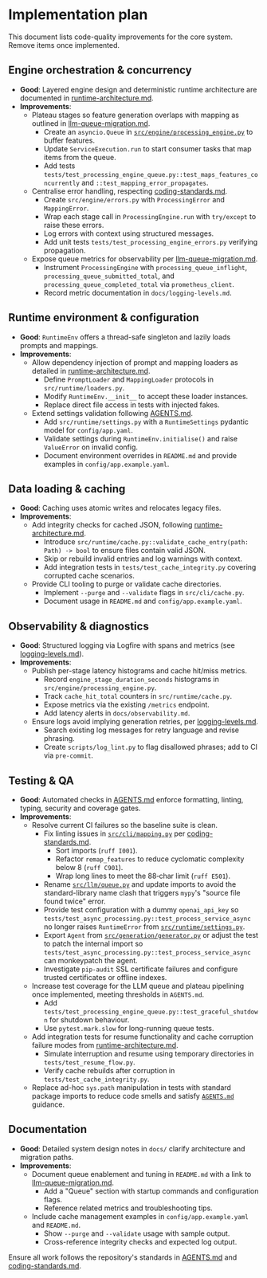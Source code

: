 # Implementation plan

This document lists code-quality improvements for the core system. Remove items once implemented.

## Engine orchestration & concurrency
- **Good**: Layered engine design and deterministic runtime architecture are documented in [runtime-architecture.md](docs/runtime-architecture.md).
- **Improvements**:
  - Plateau stages so feature generation overlaps with mapping as outlined in [llm-queue-migration.md](docs/llm-queue-migration.md).
    - Create an `asyncio.Queue` in [`src/engine/processing_engine.py`](src/engine/processing_engine.py) to buffer features.
    - Update `ServiceExecution.run` to start consumer tasks that map items from the queue.
    - Add tests `tests/test_processing_engine_queue.py::test_maps_features_concurrently` and `::test_mapping_error_propagates`.
  - Centralise error handling, respecting [coding-standards.md](docs/coding-standards.md#errors-and-exceptions).
    - Create `src/engine/errors.py` with `ProcessingError` and `MappingError`.
    - Wrap each stage call in `ProcessingEngine.run` with `try/except` to raise these errors.
    - Log errors with context using structured messages.
    - Add unit tests `tests/test_processing_engine_errors.py` verifying propagation.
  - Expose queue metrics for observability per [llm-queue-migration.md](docs/llm-queue-migration.md).
    - Instrument `ProcessingEngine` with `processing_queue_inflight`, `processing_queue_submitted_total`, and `processing_queue_completed_total` via `prometheus_client`.
    - Record metric documentation in `docs/logging-levels.md`.

## Runtime environment & configuration
- **Good**: `RuntimeEnv` offers a thread-safe singleton and lazily loads prompts and mappings.
- **Improvements**:
  - Allow dependency injection of prompt and mapping loaders as detailed in [runtime-architecture.md](docs/runtime-architecture.md).
    - Define `PromptLoader` and `MappingLoader` protocols in `src/runtime/loaders.py`.
    - Modify `RuntimeEnv.__init__` to accept these loader instances.
    - Replace direct file access in tests with injected fakes.
  - Extend settings validation following [AGENTS.md](AGENTS.md).
    - Add `src/runtime/settings.py` with a `RuntimeSettings` pydantic model for `config/app.yaml`.
    - Validate settings during `RuntimeEnv.initialise()` and raise `ValueError` on invalid config.
    - Document environment overrides in `README.md` and provide examples in `config/app.example.yaml`.

## Data loading & caching
- **Good**: Caching uses atomic writes and relocates legacy files.
- **Improvements**:
  - Add integrity checks for cached JSON, following [runtime-architecture.md](docs/runtime-architecture.md#lazy-loading-and-caching).
    - Introduce `src/runtime/cache.py::validate_cache_entry(path: Path) -> bool` to ensure files contain valid JSON.
    - Skip or rebuild invalid entries and log warnings with context.
    - Add integration tests in `tests/test_cache_integrity.py` covering corrupted cache scenarios.
  - Provide CLI tooling to purge or validate cache directories.
    - Implement `--purge` and `--validate` flags in `src/cli/cache.py`.
    - Document usage in `README.md` and `config/app.example.yaml`.

## Observability & diagnostics
- **Good**: Structured logging via Logfire with spans and metrics (see [logging-levels.md](docs/logging-levels.md)).
- **Improvements**:
  - Publish per-stage latency histograms and cache hit/miss metrics.
    - Record `engine_stage_duration_seconds` histograms in `src/engine/processing_engine.py`.
    - Track `cache_hit_total` counters in `src/runtime/cache.py`.
    - Expose metrics via the existing `/metrics` endpoint.
    - Add latency alerts in `docs/observability.md`.
  - Ensure logs avoid implying generation retries, per [logging-levels.md](docs/logging-levels.md#note-on-generation-policy).
    - Search existing log messages for retry language and revise phrasing.
    - Create `scripts/log_lint.py` to flag disallowed phrases; add to CI via `pre-commit`.

## Testing & QA
- **Good**: Automated checks in [AGENTS.md](AGENTS.md) enforce formatting, linting, typing, security and coverage gates.
- **Improvements**:
  - Resolve current CI failures so the baseline suite is clean.
    - Fix linting issues in [`src/cli/mapping.py`](src/cli/mapping.py) per [coding-standards.md](docs/coding-standards.md#formatting).
      - Sort imports (`ruff I001`).
      - Refactor `remap_features` to reduce cyclomatic complexity below 8 (`ruff C901`).
      - Wrap long lines to meet the 88‑char limit (`ruff E501`).
    - Rename [`src/llm/queue.py`](src/llm/queue.py) and update imports to avoid the standard-library name clash that triggers `mypy`'s "source file found twice" error.
    - Provide test configuration with a dummy `openai_api_key` so `tests/test_async_processing.py::test_process_service_async` no longer raises `RuntimeError` from [`src/runtime/settings.py`](src/runtime/settings.py).
    - Export `Agent` from [`src/generation/generator.py`](src/generation/generator.py) or adjust the test to patch the internal import so `tests/test_async_processing.py::test_process_service_async` can monkeypatch the agent.
    - Investigate `pip-audit` SSL certificate failures and configure trusted certificates or offline indexes.
  - Increase test coverage for the LLM queue and plateau pipelining once implemented, meeting thresholds in `AGENTS.md`.
    - Add `tests/test_processing_engine_queue.py::test_graceful_shutdown` for shutdown behaviour.
    - Use `pytest.mark.slow` for long-running queue tests.
  - Add integration tests for resume functionality and cache corruption failure modes from [runtime-architecture.md](docs/runtime-architecture.md).
    - Simulate interruption and resume using temporary directories in `tests/test_resume_flow.py`.
    - Verify cache rebuilds after corruption in `tests/test_cache_integrity.py`.
  - Replace ad-hoc `sys.path` manipulation in tests with standard package imports to reduce code smells and satisfy [`AGENTS.md`](AGENTS.md) guidance.

## Documentation
- **Good**: Detailed system design notes in `docs/` clarify architecture and migration paths.
- **Improvements**:
  - Document queue enablement and tuning in `README.md` with a link to [llm-queue-migration.md](docs/llm-queue-migration.md).
    - Add a "Queue" section with startup commands and configuration flags.
    - Reference related metrics and troubleshooting tips.
  - Include cache management examples in `config/app.example.yaml` and `README.md`.
    - Show `--purge` and `--validate` usage with sample output.
    - Cross-reference integrity checks and expected log output.

Ensure all work follows the repository's standards in [AGENTS.md](AGENTS.md) and [coding-standards.md](docs/coding-standards.md).
